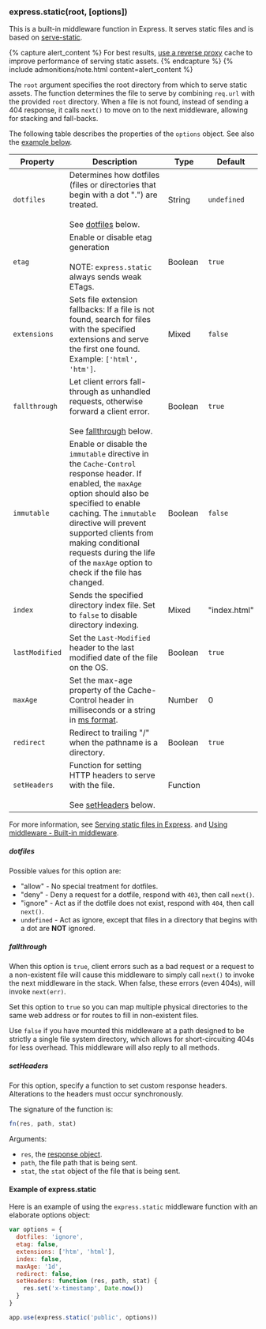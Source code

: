 <h3 id='express.static' class='h2'>express.static(root, [options])</h3>

This is a built-in middleware function in Express.
It serves static files and is based on  [serve-static](/resources/middleware/serve-static.html).

{% capture alert_content %}
For best results, [use a reverse proxy](/{{page.lang}}/advanced/best-practice-performance.html#use-a-reverse-proxy) cache to improve performance of serving static assets.
{% endcapture %}
{% include admonitions/note.html content=alert_content %}

The `root` argument specifies the root directory from which to serve static assets.
The function determines the file to serve by combining `req.url` with the provided `root` directory.
When a file is not found, instead of sending a 404 response, it calls `next()`
to move on to the next middleware, allowing for stacking and fall-backs.

The following table describes the properties of the `options` object.
See also the [example below](#example.of.express.static).

| Property      | Description                                                           |   Type      | Default         |
|---------------|-----------------------------------------------------------------------|-------------|-----------------|
| `dotfiles`    | Determines how dotfiles (files or directories that begin with a dot ".") are treated.  <br/><br/>See [dotfiles](#dotfiles) below. | String | `undefined` |
| `etag`        | Enable or disable etag generation <br/><br/>NOTE: `express.static` always sends weak ETags. | Boolean | `true` |
| `extensions`  | Sets file extension fallbacks: If a file is not found, search for files with the specified extensions and serve the first one found. Example: `['html', 'htm']`.| Mixed | `false` |
| `fallthrough`  | Let client errors fall-through as unhandled requests, otherwise forward a client error. <br/><br/>See [fallthrough](#fallthrough) below.| Boolean | `true` |
| `immutable`   | Enable or disable the `immutable` directive in the `Cache-Control` response header. If enabled, the `maxAge` option should also be specified to enable caching. The `immutable` directive will prevent supported clients from making conditional requests during the life of the `maxAge` option to check if the file has changed. | Boolean | `false` |
| `index`       | Sends the specified directory index file. Set to `false` to disable directory indexing. | Mixed | "index.html" |
| `lastModified` | Set the `Last-Modified` header to the last modified date of the file on the OS. | Boolean | `true` |
| `maxAge`      | Set the max-age property of the Cache-Control header in milliseconds or a string in [ms format](https://www.npmjs.org/package/ms). | Number | 0 |
| `redirect`    | Redirect to trailing "/" when the pathname is a directory. | Boolean | `true` |
| `setHeaders`  | Function for setting HTTP headers to serve with the file. <br/><br/>See [setHeaders](#setHeaders) below. | Function |  |

For more information, see [Serving static files in Express](/starter/static-files.html).
and [Using middleware - Built-in middleware](/{{page.lang}}/guide/using-middleware.html#middleware.built-in).

<h5 id='dotfiles'>dotfiles</h5>

Possible values for this option are:

- "allow" - No special treatment for dotfiles.
- "deny" - Deny a request for a dotfile, respond with `403`, then call `next()`.
- "ignore" - Act as if the dotfile does not exist, respond with `404`, then call `next()`.
- `undefined` - Act as ignore, except that files in a directory that begins with a dot are **NOT** ignored.

<h5 id='fallthrough'>fallthrough</h5>

When this option is `true`, client errors such as a bad request or a request to a non-existent
file will cause this middleware to simply call `next()` to invoke the next middleware in the stack.
When false, these errors (even 404s), will invoke `next(err)`.

Set this option to `true` so you can map multiple physical directories
to the same web address or for routes to fill in non-existent files.

Use `false` if you have mounted this middleware at a path designed
to be strictly a single file system directory, which allows for short-circuiting 404s
for less overhead. This middleware will also reply to all methods.

<h5 id='setHeaders'>setHeaders</h5>

For this option, specify a function to set custom response headers. Alterations to the headers must occur synchronously.

The signature of the function is:

```js
fn(res, path, stat)
```

Arguments:

- `res`, the [response object](#res).
- `path`, the file path that is being sent.
- `stat`, the `stat` object of the file that is being sent.

<h4 id='example.of.express.static'>Example of express.static</h4>

Here is an example of using the `express.static` middleware function with an elaborate options object:

```js
var options = {
  dotfiles: 'ignore',
  etag: false,
  extensions: ['htm', 'html'],
  index: false,
  maxAge: '1d',
  redirect: false,
  setHeaders: function (res, path, stat) {
    res.set('x-timestamp', Date.now())
  }
}

app.use(express.static('public', options))
```
